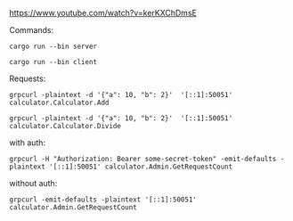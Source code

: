 https://www.youtube.com/watch?v=kerKXChDmsE


Commands:

`cargo run --bin server`

`cargo run --bin client`


Requests:

`grpcurl -plaintext -d '{"a": 10, "b": 2}'  '[::1]:50051' calculator.Calculator.Add`

`grpcurl -plaintext -d '{"a": 10, "b": 2}'  '[::1]:50051' calculator.Calculator.Divide`


with auth:

`grpcurl -H "Authorization: Bearer some-secret-token" -emit-defaults -plaintext '[::1]:50051' calculator.Admin.GetRequestCount`


without auth:

`grpcurl -emit-defaults -plaintext '[::1]:50051' calculator.Admin.GetRequestCount`

